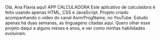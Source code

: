 Olá, Ana Flavia aqui!
APP CALCULADORA 
Este aplicativo de calculadora é feito usando apenas HTML, CSS e JavaScript. 
Projeto criado acompanhando o vídeo do canal AsmrProgName, no YouTube.
Estudo apenas há duas semanas, as linguagens citadas aqui.
Quero olhar esse projeto daqui a alguns meses e anos, e ver como minhas habilidades evoluiram.
